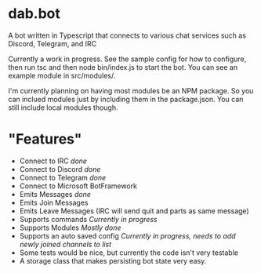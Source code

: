# dab.bot
A bot written in Typescript that connects to various chat services such as Discord, Telegram, and IRC

Currently a work in progress. See the sample config for how to configure, then run tsc and then node bin/index.js to start the bot. You can see an example module in src/modules/. 

I'm currently planning on having most modules be an NPM package. So you can inclued modules just by including them in the package.json. You can still include local modules though.

# "Features"

* Connect to IRC *done*
* Connect to Discord *done*
* Connect to Telegram *done*
* Connect to Microsoft BotFramework
* Emits Messages *done*
* Emits Join Messages
* Emits Leave Messages (IRC will send quit and parts as same message)
* Supports commands *Currently in progress*
* Supports Modules *Mostly done*
* Supports an auto saved config *Currently in progress, needs to add newly joined channels to list*
* Some tests would be nice, but currently the code isn't very testable
* A storage class that makes persisting bot state very easy.


